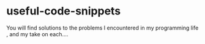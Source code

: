 useful-code-snippets
====================

You will find solutions to the problems I encountered in my programming life , and my take on each....
